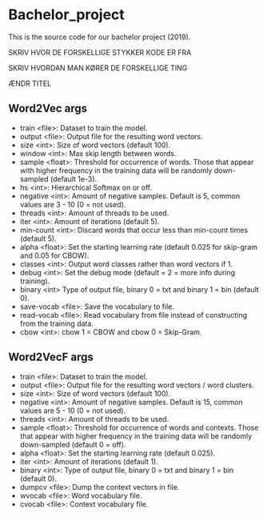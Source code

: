 # Bachelor_project

This is the source code for our bachelor project (2019).

SKRIV HVOR DE FORSKELLIGE STYKKER KODE ER FRA

SKRIV HVORDAN MAN KØRER DE FORSKELLIGE TING

ÆNDR TITEL

## Word2Vec args
* train \<file\>: Dataset to train the model.
* output \<file\>: Output file for the resulting word vectors.
* size \<int\>: Size of word vectors (default 100).
* window \<int\>: Max skip length between words.
* sample \<float\>: Threshold for occurrence of words. Those that appear with higher frequency in the training data will be randomly down-sampled (default 1e-3).
* hs \<int\>: Hierarchical Softmax on or off.
* negative \<int\>: Amount of negative samples. Default is 5, common values are 3 - 10 (0 = not used).
* threads \<int\>: Amount of threads to be used.
* iter \<int\>: Amount of iterations (default 5).
* min-count \<int\>: Discard words that occur less than min-count times (default 5).
* alpha \<float\>: Set the starting learning rate (default 0.025 for skip-gram and 0.05 for CBOW).
* classes \<int\>: Output word classes rather than word vectors if 1.
* debug \<int\>: Set the debug mode (default = 2 = more info during training).
* binary \<int\> Type of output file, binary 0 = txt and binary 1 = bin (default 0).
* save-vocab \<file\>: Save the vocabulary to file.
* read-vocab \<file\>: Read vocabulary from file instead of constructing from the training data.
* cbow \<int\>: cbow 1 = CBOW and cbow 0 = Skip-Gram.

## Word2VecF args
* train \<file\>: Dataset to train the model.
* output \<file\>: Output file for the resulting word vectors / word clusters.
* size \<int\>: Size of word vectors (default 100).
* negative \<int\>: Amount of negative samples. Default is 15, common values are 5 - 10 (0 = not used).
* threads \<int\>: Amount of threads to be used.
* sample \<float\>: Threshold for occurrence of words and contexts. Those that appear with higher frequency in the training data will be randomly down-sampled (default 0 = off).
* alpha \<float\>: Set the starting learning rate (default 0.025).
* iter \<int\>: Amount of iterations (default 1).
* binary \<int\>: Type of output file, binary 0 = txt and binary 1 = bin (default 0).
* dumpcv \<file\>: Dump the context vectors in file.
* wvocab \<file\>: Word vocabulary file.
* cvocab \<file\>: Context vocabulary file.
